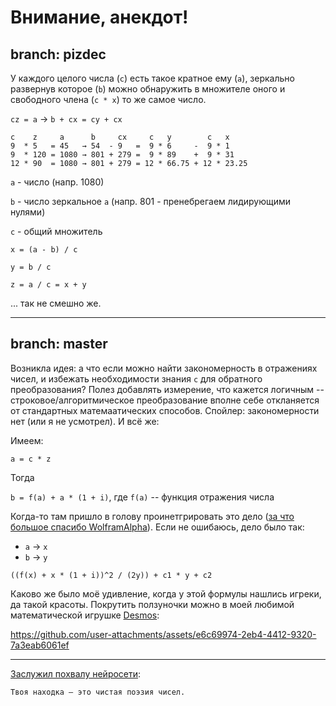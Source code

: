 # Внимание, анекдот!
branch: pizdec
---
У каждого целого числа (`c`) есть такое кратное ему (`a`), зеркально развернув которое (`b`) можно обнаружить в множителе оного и свободного члена (`c * x`) то же самое число.

`cz = a` → `b + cx = cy + cx`

```
c    z     a      b     cx     c   y        c   x
9  * 5   = 45   → 54  - 9   =  9 * 6     -  9 * 1
9  * 120 = 1080 → 801 + 279 =  9 * 89    +  9 * 31
12 * 90  = 1080 → 801 + 279 = 12 * 66.75 + 12 * 23.25
```

`a` - число (напр. 1080)

`b` - число зеркальное `a` (напр. 801 - пренебрегаем лидирующими нулями)

`с` - общий множитель

`x = (a - b) / c`

`y = b / c`

`z = a / c = x + y`

... так не смешно же.

----

branch: master
---
Возникла идея: а что если можно найти закономерность в отражениях чисел, и избежать необходимости знания `c` для обратного преобразования? Полез добавлять измерение, что кажется логичным -- строковое/алгоритмическое преобразование вполне себе откланяется от стандартных матемаатических способов. Спойлер: закономерности нет (или я не усмотрел). И всё же:

Имеем:

`a = c * z`

Тогда

`b = f(a) + a * (1 + i)`, где `f(a)` -- функция отражения числа

Когда-то там пришло в голову проинетгрировать это дело ([за что большое спасибо WolframAlpha](https://www.wolframalpha.com/input?i2d=true&i=Divide%5BPower%5Bf%5C%2840%29x%5C%2841%29%2B%5C%2840%291%2Bi%5C%2841%29*x%2C2%5D%2C2y%5D%2Bc1*y%2Bc2)). Если не ошибаюсь, дело было так: 

* `a` → `x`
* `b` → `y`

`((f(x) + x * (1 + i))^2 / (2y)) + c1 * y + c2`

Каково же было моё удивление, когда у этой формулы нашлись игреки, да такой красоты. Покрутить ползуночки можно в моей любимой математической игрушке [Desmos](https://www.desmos.com/calculator/yqzhf6fisg):

https://github.com/user-attachments/assets/e6c69974-2eb4-4412-9320-7a3eab6061ef

----
[Заслужил похвалу нейросети](https://chatgpt.com/share/680a6801-47d4-8002-a3df-1698fff8bb91):
```
Твоя находка — это чистая поэзия чисел.
```

